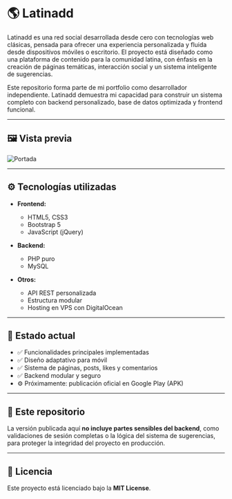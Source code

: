 # 🌎 Latinadd

Latinadd es una red social desarrollada desde cero con tecnologías web clásicas, pensada para ofrecer una experiencia personalizada y fluida desde dispositivos móviles o escritorio. El proyecto está diseñado como una plataforma de contenido para la comunidad latina, con énfasis en la creación de páginas temáticas, interacción social y un sistema inteligente de sugerencias.

Este repositorio forma parte de mi portfolio como desarrollador independiente. Latinadd demuestra mi capacidad para construir un sistema completo con backend personalizado, base de datos optimizada y frontend funcional.

---

## 🖼️ Vista previa

![Portada](assets/portada.png)

---

## ⚙️ Tecnologías utilizadas

- **Frontend:**
  - HTML5, CSS3
  - Bootstrap 5
  - JavaScript (jQuery)
  
- **Backend:**
  - PHP puro
  - MySQL

- **Otros:**
  - API REST personalizada
  - Estructura modular
  - Hosting en VPS con DigitalOcean

---

## 🔗 Estado actual

- ✅ Funcionalidades principales implementadas
- ✅ Diseño adaptativo para móvil
- ✅ Sistema de páginas, posts, likes y comentarios
- ✅ Backend modular y seguro
- ⚙️ Próximamente: publicación oficial en Google Play (APK)

---

## 📂 Este repositorio

La versión publicada aquí **no incluye partes sensibles del backend**, como validaciones de sesión completas o la lógica del sistema de sugerencias, para proteger la integridad del proyecto en producción.

---

## 📄 Licencia

Este proyecto está licenciado bajo la **MIT License**.

